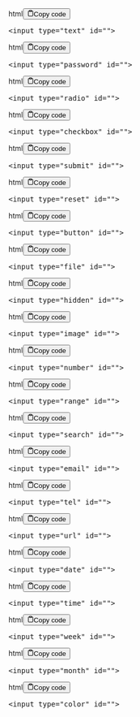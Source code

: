 <div class="code-element"><div class="lang-line"><text>html</text><button class="copy-button"id="codeef2fa26725db154390290fb5fc840cd7b"onclick="copyCode(codeef2fa26725db154390290fb5fc840cd7, codeef2fa26725db154390290fb5fc840cd7b)"><svg stroke="currentColor"fill="none"stroke-width="2"viewBox="0 0 24 24"stroke-linecap="round"stroke-linejoin="round"class="h-4 w-4"height="1em"width="1em"xmlns="http://www.w3.org/2000/svg"><path d="M16 4h2a2 2 0 0 1 2 2v14a2 2 0 0 1-2 2H6a2 2 0 0 1-2-2V6a2 2 0 0 1 2-2h2"></path><rect x="8" y="2" width="8" height="4" rx="1" ry="1"></rect></svg><text>Copy code</text></button></div><div class="code" id="codeef2fa26725db154390290fb5fc840cd7"><div class="highlight"><pre><span></span><span class="p">&lt;</span><span class="nt">input</span> <span class="na">type</span><span class="o">=</span><span class="s">&quot;text&quot;</span> <span class="na">id</span><span class="o">=</span><span class="s">&quot;&quot;</span><span class="p">&gt;</span>
</pre></div></div></div>

<div class="code-element"><div class="lang-line"><text>html</text><button class="copy-button"id="code5f22ec61293e9519b2c43171e446fee8b"onclick="copyCode(code5f22ec61293e9519b2c43171e446fee8, code5f22ec61293e9519b2c43171e446fee8b)"><svg stroke="currentColor"fill="none"stroke-width="2"viewBox="0 0 24 24"stroke-linecap="round"stroke-linejoin="round"class="h-4 w-4"height="1em"width="1em"xmlns="http://www.w3.org/2000/svg"><path d="M16 4h2a2 2 0 0 1 2 2v14a2 2 0 0 1-2 2H6a2 2 0 0 1-2-2V6a2 2 0 0 1 2-2h2"></path><rect x="8" y="2" width="8" height="4" rx="1" ry="1"></rect></svg><text>Copy code</text></button></div><div class="code" id="code5f22ec61293e9519b2c43171e446fee8"><div class="highlight"><pre><span></span><span class="p">&lt;</span><span class="nt">input</span> <span class="na">type</span><span class="o">=</span><span class="s">&quot;password&quot;</span> <span class="na">id</span><span class="o">=</span><span class="s">&quot;&quot;</span><span class="p">&gt;</span>
</pre></div></div></div>

<div class="code-element"><div class="lang-line"><text>html</text><button class="copy-button"id="code4cf7bf003deb9fa4220a97840ba0b08fb"onclick="copyCode(code4cf7bf003deb9fa4220a97840ba0b08f, code4cf7bf003deb9fa4220a97840ba0b08fb)"><svg stroke="currentColor"fill="none"stroke-width="2"viewBox="0 0 24 24"stroke-linecap="round"stroke-linejoin="round"class="h-4 w-4"height="1em"width="1em"xmlns="http://www.w3.org/2000/svg"><path d="M16 4h2a2 2 0 0 1 2 2v14a2 2 0 0 1-2 2H6a2 2 0 0 1-2-2V6a2 2 0 0 1 2-2h2"></path><rect x="8" y="2" width="8" height="4" rx="1" ry="1"></rect></svg><text>Copy code</text></button></div><div class="code" id="code4cf7bf003deb9fa4220a97840ba0b08f"><div class="highlight"><pre><span></span><span class="p">&lt;</span><span class="nt">input</span> <span class="na">type</span><span class="o">=</span><span class="s">&quot;radio&quot;</span> <span class="na">id</span><span class="o">=</span><span class="s">&quot;&quot;</span><span class="p">&gt;</span>
</pre></div></div></div>

<div class="code-element"><div class="lang-line"><text>html</text><button class="copy-button"id="codec639019f308e9f3686232370a43b0529b"onclick="copyCode(codec639019f308e9f3686232370a43b0529, codec639019f308e9f3686232370a43b0529b)"><svg stroke="currentColor"fill="none"stroke-width="2"viewBox="0 0 24 24"stroke-linecap="round"stroke-linejoin="round"class="h-4 w-4"height="1em"width="1em"xmlns="http://www.w3.org/2000/svg"><path d="M16 4h2a2 2 0 0 1 2 2v14a2 2 0 0 1-2 2H6a2 2 0 0 1-2-2V6a2 2 0 0 1 2-2h2"></path><rect x="8" y="2" width="8" height="4" rx="1" ry="1"></rect></svg><text>Copy code</text></button></div><div class="code" id="codec639019f308e9f3686232370a43b0529"><div class="highlight"><pre><span></span><span class="p">&lt;</span><span class="nt">input</span> <span class="na">type</span><span class="o">=</span><span class="s">&quot;checkbox&quot;</span> <span class="na">id</span><span class="o">=</span><span class="s">&quot;&quot;</span><span class="p">&gt;</span>
</pre></div></div></div>

<div class="code-element"><div class="lang-line"><text>html</text><button class="copy-button"id="code9e5e72f46b39e3a55601a7499a5efdc8b"onclick="copyCode(code9e5e72f46b39e3a55601a7499a5efdc8, code9e5e72f46b39e3a55601a7499a5efdc8b)"><svg stroke="currentColor"fill="none"stroke-width="2"viewBox="0 0 24 24"stroke-linecap="round"stroke-linejoin="round"class="h-4 w-4"height="1em"width="1em"xmlns="http://www.w3.org/2000/svg"><path d="M16 4h2a2 2 0 0 1 2 2v14a2 2 0 0 1-2 2H6a2 2 0 0 1-2-2V6a2 2 0 0 1 2-2h2"></path><rect x="8" y="2" width="8" height="4" rx="1" ry="1"></rect></svg><text>Copy code</text></button></div><div class="code" id="code9e5e72f46b39e3a55601a7499a5efdc8"><div class="highlight"><pre><span></span><span class="p">&lt;</span><span class="nt">input</span> <span class="na">type</span><span class="o">=</span><span class="s">&quot;submit&quot;</span> <span class="na">id</span><span class="o">=</span><span class="s">&quot;&quot;</span><span class="p">&gt;</span>
</pre></div></div></div>

<div class="code-element"><div class="lang-line"><text>html</text><button class="copy-button"id="code3351b914303aa98744fd19ae792e2126b"onclick="copyCode(code3351b914303aa98744fd19ae792e2126, code3351b914303aa98744fd19ae792e2126b)"><svg stroke="currentColor"fill="none"stroke-width="2"viewBox="0 0 24 24"stroke-linecap="round"stroke-linejoin="round"class="h-4 w-4"height="1em"width="1em"xmlns="http://www.w3.org/2000/svg"><path d="M16 4h2a2 2 0 0 1 2 2v14a2 2 0 0 1-2 2H6a2 2 0 0 1-2-2V6a2 2 0 0 1 2-2h2"></path><rect x="8" y="2" width="8" height="4" rx="1" ry="1"></rect></svg><text>Copy code</text></button></div><div class="code" id="code3351b914303aa98744fd19ae792e2126"><div class="highlight"><pre><span></span><span class="p">&lt;</span><span class="nt">input</span> <span class="na">type</span><span class="o">=</span><span class="s">&quot;reset&quot;</span> <span class="na">id</span><span class="o">=</span><span class="s">&quot;&quot;</span><span class="p">&gt;</span>
</pre></div></div></div>

<div class="code-element"><div class="lang-line"><text>html</text><button class="copy-button"id="codea6362ace6f18e2264cca52d992ec4127b"onclick="copyCode(codea6362ace6f18e2264cca52d992ec4127, codea6362ace6f18e2264cca52d992ec4127b)"><svg stroke="currentColor"fill="none"stroke-width="2"viewBox="0 0 24 24"stroke-linecap="round"stroke-linejoin="round"class="h-4 w-4"height="1em"width="1em"xmlns="http://www.w3.org/2000/svg"><path d="M16 4h2a2 2 0 0 1 2 2v14a2 2 0 0 1-2 2H6a2 2 0 0 1-2-2V6a2 2 0 0 1 2-2h2"></path><rect x="8" y="2" width="8" height="4" rx="1" ry="1"></rect></svg><text>Copy code</text></button></div><div class="code" id="codea6362ace6f18e2264cca52d992ec4127"><div class="highlight"><pre><span></span><span class="p">&lt;</span><span class="nt">input</span> <span class="na">type</span><span class="o">=</span><span class="s">&quot;button&quot;</span> <span class="na">id</span><span class="o">=</span><span class="s">&quot;&quot;</span><span class="p">&gt;</span>
</pre></div></div></div>

<div class="code-element"><div class="lang-line"><text>html</text><button class="copy-button"id="code856258f11289ad27cd3ebc3511bc6c42b"onclick="copyCode(code856258f11289ad27cd3ebc3511bc6c42, code856258f11289ad27cd3ebc3511bc6c42b)"><svg stroke="currentColor"fill="none"stroke-width="2"viewBox="0 0 24 24"stroke-linecap="round"stroke-linejoin="round"class="h-4 w-4"height="1em"width="1em"xmlns="http://www.w3.org/2000/svg"><path d="M16 4h2a2 2 0 0 1 2 2v14a2 2 0 0 1-2 2H6a2 2 0 0 1-2-2V6a2 2 0 0 1 2-2h2"></path><rect x="8" y="2" width="8" height="4" rx="1" ry="1"></rect></svg><text>Copy code</text></button></div><div class="code" id="code856258f11289ad27cd3ebc3511bc6c42"><div class="highlight"><pre><span></span><span class="p">&lt;</span><span class="nt">input</span> <span class="na">type</span><span class="o">=</span><span class="s">&quot;file&quot;</span> <span class="na">id</span><span class="o">=</span><span class="s">&quot;&quot;</span><span class="p">&gt;</span>
</pre></div></div></div>

<div class="code-element"><div class="lang-line"><text>html</text><button class="copy-button"id="code2a80beeb65dba9537ec5c93c5875d9c4b"onclick="copyCode(code2a80beeb65dba9537ec5c93c5875d9c4, code2a80beeb65dba9537ec5c93c5875d9c4b)"><svg stroke="currentColor"fill="none"stroke-width="2"viewBox="0 0 24 24"stroke-linecap="round"stroke-linejoin="round"class="h-4 w-4"height="1em"width="1em"xmlns="http://www.w3.org/2000/svg"><path d="M16 4h2a2 2 0 0 1 2 2v14a2 2 0 0 1-2 2H6a2 2 0 0 1-2-2V6a2 2 0 0 1 2-2h2"></path><rect x="8" y="2" width="8" height="4" rx="1" ry="1"></rect></svg><text>Copy code</text></button></div><div class="code" id="code2a80beeb65dba9537ec5c93c5875d9c4"><div class="highlight"><pre><span></span><span class="p">&lt;</span><span class="nt">input</span> <span class="na">type</span><span class="o">=</span><span class="s">&quot;hidden&quot;</span> <span class="na">id</span><span class="o">=</span><span class="s">&quot;&quot;</span><span class="p">&gt;</span>
</pre></div></div></div>

<div class="code-element"><div class="lang-line"><text>html</text><button class="copy-button"id="code16973d5c2877b6718bdafafec424b86cb"onclick="copyCode(code16973d5c2877b6718bdafafec424b86c, code16973d5c2877b6718bdafafec424b86cb)"><svg stroke="currentColor"fill="none"stroke-width="2"viewBox="0 0 24 24"stroke-linecap="round"stroke-linejoin="round"class="h-4 w-4"height="1em"width="1em"xmlns="http://www.w3.org/2000/svg"><path d="M16 4h2a2 2 0 0 1 2 2v14a2 2 0 0 1-2 2H6a2 2 0 0 1-2-2V6a2 2 0 0 1 2-2h2"></path><rect x="8" y="2" width="8" height="4" rx="1" ry="1"></rect></svg><text>Copy code</text></button></div><div class="code" id="code16973d5c2877b6718bdafafec424b86c"><div class="highlight"><pre><span></span><span class="p">&lt;</span><span class="nt">input</span> <span class="na">type</span><span class="o">=</span><span class="s">&quot;image&quot;</span> <span class="na">id</span><span class="o">=</span><span class="s">&quot;&quot;</span><span class="p">&gt;</span>
</pre></div></div></div>

<div class="code-element"><div class="lang-line"><text>html</text><button class="copy-button"id="codef0f09205892aa0620ad8df079c22df91b"onclick="copyCode(codef0f09205892aa0620ad8df079c22df91, codef0f09205892aa0620ad8df079c22df91b)"><svg stroke="currentColor"fill="none"stroke-width="2"viewBox="0 0 24 24"stroke-linecap="round"stroke-linejoin="round"class="h-4 w-4"height="1em"width="1em"xmlns="http://www.w3.org/2000/svg"><path d="M16 4h2a2 2 0 0 1 2 2v14a2 2 0 0 1-2 2H6a2 2 0 0 1-2-2V6a2 2 0 0 1 2-2h2"></path><rect x="8" y="2" width="8" height="4" rx="1" ry="1"></rect></svg><text>Copy code</text></button></div><div class="code" id="codef0f09205892aa0620ad8df079c22df91"><div class="highlight"><pre><span></span><span class="p">&lt;</span><span class="nt">input</span> <span class="na">type</span><span class="o">=</span><span class="s">&quot;number&quot;</span> <span class="na">id</span><span class="o">=</span><span class="s">&quot;&quot;</span><span class="p">&gt;</span>
</pre></div></div></div>

<div class="code-element"><div class="lang-line"><text>html</text><button class="copy-button"id="codeecbe4a60b8b8f6801b90d525183bc599b"onclick="copyCode(codeecbe4a60b8b8f6801b90d525183bc599, codeecbe4a60b8b8f6801b90d525183bc599b)"><svg stroke="currentColor"fill="none"stroke-width="2"viewBox="0 0 24 24"stroke-linecap="round"stroke-linejoin="round"class="h-4 w-4"height="1em"width="1em"xmlns="http://www.w3.org/2000/svg"><path d="M16 4h2a2 2 0 0 1 2 2v14a2 2 0 0 1-2 2H6a2 2 0 0 1-2-2V6a2 2 0 0 1 2-2h2"></path><rect x="8" y="2" width="8" height="4" rx="1" ry="1"></rect></svg><text>Copy code</text></button></div><div class="code" id="codeecbe4a60b8b8f6801b90d525183bc599"><div class="highlight"><pre><span></span><span class="p">&lt;</span><span class="nt">input</span> <span class="na">type</span><span class="o">=</span><span class="s">&quot;range&quot;</span> <span class="na">id</span><span class="o">=</span><span class="s">&quot;&quot;</span><span class="p">&gt;</span>
</pre></div></div></div>

<div class="code-element"><div class="lang-line"><text>html</text><button class="copy-button"id="codee9aa5208a63b34e8210c08eec3febde7b"onclick="copyCode(codee9aa5208a63b34e8210c08eec3febde7, codee9aa5208a63b34e8210c08eec3febde7b)"><svg stroke="currentColor"fill="none"stroke-width="2"viewBox="0 0 24 24"stroke-linecap="round"stroke-linejoin="round"class="h-4 w-4"height="1em"width="1em"xmlns="http://www.w3.org/2000/svg"><path d="M16 4h2a2 2 0 0 1 2 2v14a2 2 0 0 1-2 2H6a2 2 0 0 1-2-2V6a2 2 0 0 1 2-2h2"></path><rect x="8" y="2" width="8" height="4" rx="1" ry="1"></rect></svg><text>Copy code</text></button></div><div class="code" id="codee9aa5208a63b34e8210c08eec3febde7"><div class="highlight"><pre><span></span><span class="p">&lt;</span><span class="nt">input</span> <span class="na">type</span><span class="o">=</span><span class="s">&quot;search&quot;</span> <span class="na">id</span><span class="o">=</span><span class="s">&quot;&quot;</span><span class="p">&gt;</span>
</pre></div></div></div>

<div class="code-element"><div class="lang-line"><text>html</text><button class="copy-button"id="code7e1f47a68fe2c4292fc033c560f6277bb"onclick="copyCode(code7e1f47a68fe2c4292fc033c560f6277b, code7e1f47a68fe2c4292fc033c560f6277bb)"><svg stroke="currentColor"fill="none"stroke-width="2"viewBox="0 0 24 24"stroke-linecap="round"stroke-linejoin="round"class="h-4 w-4"height="1em"width="1em"xmlns="http://www.w3.org/2000/svg"><path d="M16 4h2a2 2 0 0 1 2 2v14a2 2 0 0 1-2 2H6a2 2 0 0 1-2-2V6a2 2 0 0 1 2-2h2"></path><rect x="8" y="2" width="8" height="4" rx="1" ry="1"></rect></svg><text>Copy code</text></button></div><div class="code" id="code7e1f47a68fe2c4292fc033c560f6277b"><div class="highlight"><pre><span></span><span class="p">&lt;</span><span class="nt">input</span> <span class="na">type</span><span class="o">=</span><span class="s">&quot;email&quot;</span> <span class="na">id</span><span class="o">=</span><span class="s">&quot;&quot;</span><span class="p">&gt;</span>
</pre></div></div></div>

<div class="code-element"><div class="lang-line"><text>html</text><button class="copy-button"id="code84be15add872448a716d09e26f7828edb"onclick="copyCode(code84be15add872448a716d09e26f7828ed, code84be15add872448a716d09e26f7828edb)"><svg stroke="currentColor"fill="none"stroke-width="2"viewBox="0 0 24 24"stroke-linecap="round"stroke-linejoin="round"class="h-4 w-4"height="1em"width="1em"xmlns="http://www.w3.org/2000/svg"><path d="M16 4h2a2 2 0 0 1 2 2v14a2 2 0 0 1-2 2H6a2 2 0 0 1-2-2V6a2 2 0 0 1 2-2h2"></path><rect x="8" y="2" width="8" height="4" rx="1" ry="1"></rect></svg><text>Copy code</text></button></div><div class="code" id="code84be15add872448a716d09e26f7828ed"><div class="highlight"><pre><span></span><span class="p">&lt;</span><span class="nt">input</span> <span class="na">type</span><span class="o">=</span><span class="s">&quot;tel&quot;</span> <span class="na">id</span><span class="o">=</span><span class="s">&quot;&quot;</span><span class="p">&gt;</span>
</pre></div></div></div>

<div class="code-element"><div class="lang-line"><text>html</text><button class="copy-button"id="code1e533ee6fa9f63a3f2d43e0a9a7404c9b"onclick="copyCode(code1e533ee6fa9f63a3f2d43e0a9a7404c9, code1e533ee6fa9f63a3f2d43e0a9a7404c9b)"><svg stroke="currentColor"fill="none"stroke-width="2"viewBox="0 0 24 24"stroke-linecap="round"stroke-linejoin="round"class="h-4 w-4"height="1em"width="1em"xmlns="http://www.w3.org/2000/svg"><path d="M16 4h2a2 2 0 0 1 2 2v14a2 2 0 0 1-2 2H6a2 2 0 0 1-2-2V6a2 2 0 0 1 2-2h2"></path><rect x="8" y="2" width="8" height="4" rx="1" ry="1"></rect></svg><text>Copy code</text></button></div><div class="code" id="code1e533ee6fa9f63a3f2d43e0a9a7404c9"><div class="highlight"><pre><span></span><span class="p">&lt;</span><span class="nt">input</span> <span class="na">type</span><span class="o">=</span><span class="s">&quot;url&quot;</span> <span class="na">id</span><span class="o">=</span><span class="s">&quot;&quot;</span><span class="p">&gt;</span>
</pre></div></div></div>

<div class="code-element"><div class="lang-line"><text>html</text><button class="copy-button"id="code92d38bc53f15abe150801bb40c975967b"onclick="copyCode(code92d38bc53f15abe150801bb40c975967, code92d38bc53f15abe150801bb40c975967b)"><svg stroke="currentColor"fill="none"stroke-width="2"viewBox="0 0 24 24"stroke-linecap="round"stroke-linejoin="round"class="h-4 w-4"height="1em"width="1em"xmlns="http://www.w3.org/2000/svg"><path d="M16 4h2a2 2 0 0 1 2 2v14a2 2 0 0 1-2 2H6a2 2 0 0 1-2-2V6a2 2 0 0 1 2-2h2"></path><rect x="8" y="2" width="8" height="4" rx="1" ry="1"></rect></svg><text>Copy code</text></button></div><div class="code" id="code92d38bc53f15abe150801bb40c975967"><div class="highlight"><pre><span></span><span class="p">&lt;</span><span class="nt">input</span> <span class="na">type</span><span class="o">=</span><span class="s">&quot;date&quot;</span> <span class="na">id</span><span class="o">=</span><span class="s">&quot;&quot;</span><span class="p">&gt;</span>
</pre></div></div></div>

<div class="code-element"><div class="lang-line"><text>html</text><button class="copy-button"id="codedf3898ef7b3a2f1feb5841136d3c53fdb"onclick="copyCode(codedf3898ef7b3a2f1feb5841136d3c53fd, codedf3898ef7b3a2f1feb5841136d3c53fdb)"><svg stroke="currentColor"fill="none"stroke-width="2"viewBox="0 0 24 24"stroke-linecap="round"stroke-linejoin="round"class="h-4 w-4"height="1em"width="1em"xmlns="http://www.w3.org/2000/svg"><path d="M16 4h2a2 2 0 0 1 2 2v14a2 2 0 0 1-2 2H6a2 2 0 0 1-2-2V6a2 2 0 0 1 2-2h2"></path><rect x="8" y="2" width="8" height="4" rx="1" ry="1"></rect></svg><text>Copy code</text></button></div><div class="code" id="codedf3898ef7b3a2f1feb5841136d3c53fd"><div class="highlight"><pre><span></span><span class="p">&lt;</span><span class="nt">input</span> <span class="na">type</span><span class="o">=</span><span class="s">&quot;time&quot;</span> <span class="na">id</span><span class="o">=</span><span class="s">&quot;&quot;</span><span class="p">&gt;</span>
</pre></div></div></div>

<div class="code-element"><div class="lang-line"><text>html</text><button class="copy-button"id="code8c29a34dc52a094e49369c8d048775fcb"onclick="copyCode(code8c29a34dc52a094e49369c8d048775fc, code8c29a34dc52a094e49369c8d048775fcb)"><svg stroke="currentColor"fill="none"stroke-width="2"viewBox="0 0 24 24"stroke-linecap="round"stroke-linejoin="round"class="h-4 w-4"height="1em"width="1em"xmlns="http://www.w3.org/2000/svg"><path d="M16 4h2a2 2 0 0 1 2 2v14a2 2 0 0 1-2 2H6a2 2 0 0 1-2-2V6a2 2 0 0 1 2-2h2"></path><rect x="8" y="2" width="8" height="4" rx="1" ry="1"></rect></svg><text>Copy code</text></button></div><div class="code" id="code8c29a34dc52a094e49369c8d048775fc"><div class="highlight"><pre><span></span><span class="p">&lt;</span><span class="nt">input</span> <span class="na">type</span><span class="o">=</span><span class="s">&quot;week&quot;</span> <span class="na">id</span><span class="o">=</span><span class="s">&quot;&quot;</span><span class="p">&gt;</span>
</pre></div></div></div>

<div class="code-element"><div class="lang-line"><text>html</text><button class="copy-button"id="code7e1fb087bf6c5b053f3043917e07f661b"onclick="copyCode(code7e1fb087bf6c5b053f3043917e07f661, code7e1fb087bf6c5b053f3043917e07f661b)"><svg stroke="currentColor"fill="none"stroke-width="2"viewBox="0 0 24 24"stroke-linecap="round"stroke-linejoin="round"class="h-4 w-4"height="1em"width="1em"xmlns="http://www.w3.org/2000/svg"><path d="M16 4h2a2 2 0 0 1 2 2v14a2 2 0 0 1-2 2H6a2 2 0 0 1-2-2V6a2 2 0 0 1 2-2h2"></path><rect x="8" y="2" width="8" height="4" rx="1" ry="1"></rect></svg><text>Copy code</text></button></div><div class="code" id="code7e1fb087bf6c5b053f3043917e07f661"><div class="highlight"><pre><span></span><span class="p">&lt;</span><span class="nt">input</span> <span class="na">type</span><span class="o">=</span><span class="s">&quot;month&quot;</span> <span class="na">id</span><span class="o">=</span><span class="s">&quot;&quot;</span><span class="p">&gt;</span>
</pre></div></div></div>

<div class="code-element"><div class="lang-line"><text>html</text><button class="copy-button"id="code0a7cddb8c79d5480e70e1917066fb005b"onclick="copyCode(code0a7cddb8c79d5480e70e1917066fb005, code0a7cddb8c79d5480e70e1917066fb005b)"><svg stroke="currentColor"fill="none"stroke-width="2"viewBox="0 0 24 24"stroke-linecap="round"stroke-linejoin="round"class="h-4 w-4"height="1em"width="1em"xmlns="http://www.w3.org/2000/svg"><path d="M16 4h2a2 2 0 0 1 2 2v14a2 2 0 0 1-2 2H6a2 2 0 0 1-2-2V6a2 2 0 0 1 2-2h2"></path><rect x="8" y="2" width="8" height="4" rx="1" ry="1"></rect></svg><text>Copy code</text></button></div><div class="code" id="code0a7cddb8c79d5480e70e1917066fb005"><div class="highlight"><pre><span></span><span class="p">&lt;</span><span class="nt">input</span> <span class="na">type</span><span class="o">=</span><span class="s">&quot;color&quot;</span> <span class="na">id</span><span class="o">=</span><span class="s">&quot;&quot;</span><span class="p">&gt;</span>
</pre></div></div></div>